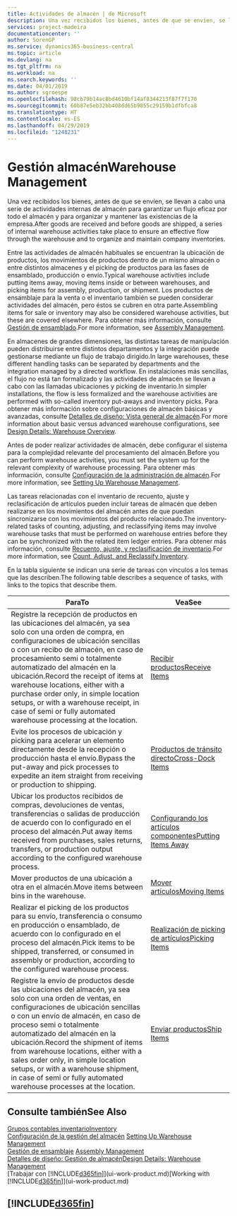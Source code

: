 ```yaml
---
title: Actividades de almacén | de Microsoft
description: Una vez recibidos los bienes, antes de que se envíen, se llevan a cabo una serie de actividades internas de almacén para garantizar un flujo eficaz por todo el almacén y para organizar y mantener las existencias de la empresa.
services: project-madeira
documentationcenter: ''
author: SorenGP
ms.service: dynamics365-business-central
ms.topic: article
ms.devlang: na
ms.tgt_pltfrm: na
ms.workload: na
ms.search.keywords: ''
ms.date: 04/01/2019
ms.author: sgroespe
ms.openlocfilehash: 98cb79b14ac8bd4610bf14af8344213f87f7f170
ms.sourcegitcommit: 60b87e5eb32bb408dd65b9855c29159b1dfbfca8
ms.translationtype: HT
ms.contentlocale: es-ES
ms.lasthandoff: 04/29/2019
ms.locfileid: "1248231"
---
```

# <a name="warehouse-management"></a><span data-ttu-id="1bee7-103">Gestión almacén</span><span class="sxs-lookup"><span data-stu-id="1bee7-103">Warehouse Management</span></span>
<span data-ttu-id="1bee7-104">Una vez recibidos los bienes, antes de que se envíen, se llevan a cabo una serie de actividades internas de almacén para garantizar un flujo eficaz por todo el almacén y para organizar y mantener las existencias de la empresa.</span><span class="sxs-lookup"><span data-stu-id="1bee7-104">After goods are received and before goods are shipped, a series of internal warehouse activities take place to ensure an effective flow through the warehouse and to organize and maintain company inventories.</span></span>

<span data-ttu-id="1bee7-105">Entre las actividades de almacén habituales se encuentran la ubicación de productos, los movimientos de productos dentro de un mismo almacén o entre distintos almacenes y el picking de productos para las fases de ensamblado, producción o envío.</span><span class="sxs-lookup"><span data-stu-id="1bee7-105">Typical warehouse activities include putting items away, moving items inside or between warehouses, and picking items for assembly, production, or shipment.</span></span> <span data-ttu-id="1bee7-106">Los productos de ensamblaje para la venta o el inventario también se pueden considerar actividades del almacén, pero éstos se cubren en otra parte.</span><span class="sxs-lookup"><span data-stu-id="1bee7-106">Assembling items for sale or inventory may also be considered warehouse activities, but these are covered elsewhere.</span></span> <span data-ttu-id="1bee7-107">Para obtener más información, consulte [Gestión de ensamblado](assembly-assemble-items.md).</span><span class="sxs-lookup"><span data-stu-id="1bee7-107">For more information, see [Assembly Management](assembly-assemble-items.md).</span></span>  

<span data-ttu-id="1bee7-108">En almacenes de grandes dimensiones, las distintas tareas de manipulación pueden distribuirse entre distintos departamentos y la integración puede gestionarse mediante un flujo de trabajo dirigido.</span><span class="sxs-lookup"><span data-stu-id="1bee7-108">In large warehouses, these different handling tasks can be separated by departments and the integration managed by a directed workflow.</span></span> <span data-ttu-id="1bee7-109">En instalaciones más sencillas, el flujo no está tan formalizado y las actividades de almacén se llevan a cabo con las llamadas ubicaciones y picking de inventario.</span><span class="sxs-lookup"><span data-stu-id="1bee7-109">In simpler installations, the flow is less formalized and the warehouse activities are performed with so-called inventory put-aways and inventory picks.</span></span> <span data-ttu-id="1bee7-110">Para obtener más información sobre configuraciones de almacén básicas y avanzadas, consulte [Detalles de diseño: Vista general de almacén](design-details-warehouse-overview.md).</span><span class="sxs-lookup"><span data-stu-id="1bee7-110">For more information about basic versus advanced warehouse configurations, see [Design Details: Warehouse Overview](design-details-warehouse-overview.md).</span></span>

<span data-ttu-id="1bee7-111">Antes de poder realizar actividades de almacén, debe configurar el sistema para la complejidad relevante del procesamiento del almacén.</span><span class="sxs-lookup"><span data-stu-id="1bee7-111">Before you can perform warehouse activities, you must set the system up for the relevant complexity of warehouse processing.</span></span> <span data-ttu-id="1bee7-112">Para obtener más información, consulte [Configuración de la administración de almacén](warehouse-setup-warehouse.md).</span><span class="sxs-lookup"><span data-stu-id="1bee7-112">For more information, see [Setting Up Warehouse Management](warehouse-setup-warehouse.md).</span></span>

<span data-ttu-id="1bee7-113">Las tareas relacionadas con el inventario de recuento, ajuste y reclasificación de artículos pueden incluir tareas de almacén que deben realizarse en los movimientos del almacén antes de que puedan sincronizarse con los movimientos del producto relacionado.</span><span class="sxs-lookup"><span data-stu-id="1bee7-113">The inventory-related tasks of counting, adjusting, and reclassifying items may involve warehouse tasks that must be performed on warehouse entries before they can be synchronized with the related item ledger entries.</span></span> <span data-ttu-id="1bee7-114">Para obtener más información, consulte [Recuento, ajuste, y reclasificación de inventario](inventory-how-count-adjust-reclassify.md).</span><span class="sxs-lookup"><span data-stu-id="1bee7-114">For more information, see [Count, Adjust, and Reclassify Inventory](inventory-how-count-adjust-reclassify.md).</span></span>

 <span data-ttu-id="1bee7-115">En la tabla siguiente se indican una serie de tareas con vínculos a los temas que las describen.</span><span class="sxs-lookup"><span data-stu-id="1bee7-115">The following table describes a sequence of tasks, with links to the topics that describe them.</span></span>   

|<span data-ttu-id="1bee7-116">**Para**</span><span class="sxs-lookup"><span data-stu-id="1bee7-116">**To**</span></span>|<span data-ttu-id="1bee7-117">**Vea**</span><span class="sxs-lookup"><span data-stu-id="1bee7-117">**See**</span></span>|  
|------------|-------------|  
|<span data-ttu-id="1bee7-118">Registre la recepción de productos en las ubicaciones del almacén, ya sea solo con una orden de compra, en configuraciones de ubicación sencillas o con un recibo de almacén, en caso de procesamiento semi o totalmente automatizado del almacén en la ubicación.</span><span class="sxs-lookup"><span data-stu-id="1bee7-118">Record the receipt of items at warehouse locations, either with a purchase order only, in simple location setups, or with a warehouse receipt, in case of semi or fully automated warehouse processing at the location.</span></span>|[<span data-ttu-id="1bee7-119">Recibir productos</span><span class="sxs-lookup"><span data-stu-id="1bee7-119">Receive Items</span></span>](warehouse-how-receive-items.md)|
|<span data-ttu-id="1bee7-120">Evite los procesos de ubicación y picking para acelerar un elemento directamente desde la recepción o producción hasta el envío.</span><span class="sxs-lookup"><span data-stu-id="1bee7-120">Bypass the put-away and pick processes to expedite an item straight from receiving or production to shipping.</span></span>|[<span data-ttu-id="1bee7-121">Productos de tránsito directo</span><span class="sxs-lookup"><span data-stu-id="1bee7-121">Cross-Dock Items</span></span>](warehouse-how-to-cross-dock-items.md)|    
|<span data-ttu-id="1bee7-122">Ubicar los productos recibidos de compras, devoluciones de ventas, transferencias o salidas de producción de acuerdo con lo configurado en el proceso del almacén.</span><span class="sxs-lookup"><span data-stu-id="1bee7-122">Put away items received from purchases, sales returns, transfers, or production output according to the configured warehouse process.</span></span>|[<span data-ttu-id="1bee7-123">Configurando los artículos componentes</span><span class="sxs-lookup"><span data-stu-id="1bee7-123">Putting Items Away</span></span>](warehouse-put-away-items.md)|
|<span data-ttu-id="1bee7-124">Mover productos de una ubicación a otra en el almacén.</span><span class="sxs-lookup"><span data-stu-id="1bee7-124">Move items between bins in the warehouse.</span></span>|[<span data-ttu-id="1bee7-125">Mover artículos</span><span class="sxs-lookup"><span data-stu-id="1bee7-125">Moving Items</span></span>](warehouse-move-items.md)|
|<span data-ttu-id="1bee7-126">Realizar el picking de los productos para su envío, transferencia o consumo en producción o ensamblado, de acuerdo con lo configurado en el proceso del almacén.</span><span class="sxs-lookup"><span data-stu-id="1bee7-126">Pick items to be shipped, transferred, or consumed in assembly or production, according to the configured warehouse process.</span></span>|[<span data-ttu-id="1bee7-127">Realización de picking de artículos</span><span class="sxs-lookup"><span data-stu-id="1bee7-127">Picking Items</span></span>](warehouse-pick-items.md)|
|<span data-ttu-id="1bee7-128">Registre la envío de productos desde las ubicaciones del almacén, ya sea solo con una orden de ventas, en configuraciones de ubicación sencillas o con un envío de almacén, en caso de proceso semi o totalmente automatizado del almacén en la ubicación.</span><span class="sxs-lookup"><span data-stu-id="1bee7-128">Record the shipment of items from warehouse locations, either with a sales order only, in simple location setups, or with a warehouse shipment, in case of semi or fully automated warehouse processes at the location.</span></span>|[<span data-ttu-id="1bee7-129">Enviar productos</span><span class="sxs-lookup"><span data-stu-id="1bee7-129">Ship Items</span></span>](warehouse-how-ship-items.md)|  

## <a name="see-also"></a><span data-ttu-id="1bee7-130">Consulte también</span><span class="sxs-lookup"><span data-stu-id="1bee7-130">See Also</span></span>  
[<span data-ttu-id="1bee7-131">Grupos contables inventario</span><span class="sxs-lookup"><span data-stu-id="1bee7-131">Inventory</span></span>](inventory-manage-inventory.md)  
<span data-ttu-id="1bee7-132">[Configuración de la gestión del almacén](warehouse-setup-warehouse.md)   </span><span class="sxs-lookup"><span data-stu-id="1bee7-132">[Setting Up Warehouse Management](warehouse-setup-warehouse.md)   </span></span>  
<span data-ttu-id="1bee7-133">[Gestión de ensamblaje](assembly-assemble-items.md)  </span><span class="sxs-lookup"><span data-stu-id="1bee7-133">[Assembly Management](assembly-assemble-items.md)  </span></span>  
[<span data-ttu-id="1bee7-134">Detalles de diseño: Gestión de almacén</span><span class="sxs-lookup"><span data-stu-id="1bee7-134">Design Details: Warehouse Management</span></span>](design-details-warehouse-management.md)  
<span data-ttu-id="1bee7-135">[Trabajar con [!INCLUDE[d365fin](includes/d365fin_md.md)]](ui-work-product.md)</span><span class="sxs-lookup"><span data-stu-id="1bee7-135">[Working with [!INCLUDE[d365fin](includes/d365fin_md.md)]](ui-work-product.md)</span></span>  

## [!INCLUDE[d365fin](includes/free_trial_md.md)]  
